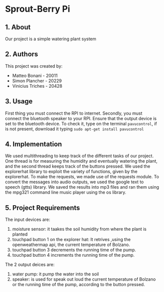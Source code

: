 # Sprout-Berry Pi

## 1. About

Our project is a simple watering plant system



## 2. Authors

This project was created by:

* Matteo Bonani - 20011  
* Simon Plancher - 20229
* Vinicius Triches - 20428

## 3. Usage

First thing you must connect the RPI to internet.
Secondly, you must connect the bluetooth speaker to your RPI.
Ensure that the output device is set to the bluetooth device.
To check it, type on the terminal ```pavucontrol```, if is not present, download it typing ```sudo apt-get install pavucontrol```

## 4. Implementation

We used multithreading to keep track of the different tasks of our project. One thread is for measuring the humidity and eventually watering the plant, and the second thread keeps track of the buttons pressed.
We used the explorerhat library to exploit the variety of functions, given by the explorerhat. To make the requests, we made use of the requests module. To convert the messages into audio outputs, we used the google text to speech (gtts) library. We saved the results into mp3 files and ran them using the mpg321 command line music player using the os library. 

## 5. Project Requirements

The input devices are:
1.  moisture sensor: it taakes the soil humidity from where the plant is planted
2.  touchpad button 1 on the explorer hat: It retrives ,using the openweathermap api, the current temperature of Bolzano.
3.  touchpad button 3 decrements the running time of the pump.
4.  touchpad button 4 increments the running time of the pump.

The 2 output deices are:
1.  water pump: it pump the water into the soil 
2.  speaker: is used for speak out loud the current temperature of Bolzano or the running time of the pump, according to the button pressed.





